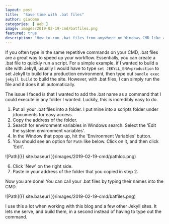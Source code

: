 ```yaml
---
layout: post
title:  "Save time with .bat files"
author: giacomo
categories: [ Web ]
image: images/2019-02-19-cmd/batfiles.png
featured: true
description: "How to run .bat files from anywhere on Windows CMD like a command."
---
```


If you often type in the same repetitive commands on your CMD, .bat files are a great way to speed up your workflow. Essentially, you can create a .bat file to quickly run a script. For a simple example, if I wanted to build a site with Jekyll, usually I would have to type `set JEKYLL_ENV=production` to set Jekyll to build for a production environment, then type out `bundle exec jekyll build` to build the site. However, with .bat files, I can simply run the file and it does it all automatically.

The issue I faced is that I wanted to add the .bat name as a command that I could execute in any folder I wanted. Luckily, this is incredibly easy to do.

1. Put all your .bat files into a folder. I put mine into a scripts folder under /documents for easy access.
2. Copy the address of the folder.
3. Search for environment variables in Windows search. Select the 'Edit the system environment variables'.
4. In the Window that pops up, hit the 'Environment Variables' button.
5. You should see an option for `Path` like below. Click on it, and then click 'Edit'.

![Path]({{ site.baseurl }}/images/2019-02-19-cmd/pathloc.png)

6. Click 'New' on the right side.
7. Paste in your address of the folder that you copied in step 2.

Now you are done! You can call your .bat files by typing their names into the CMD.

![Path]({{ site.baseurl }}/images/2019-02-19-cmd/batfiles.png)

I use this a lot when working with this blog and a few other Jekyll sites. It lets me serve, and build them, in a second instead of having to type out the command.